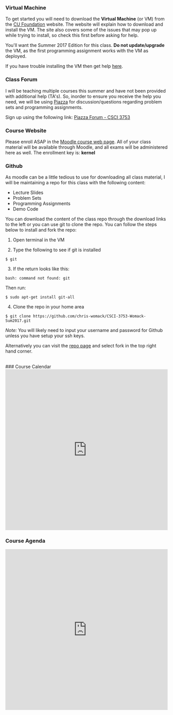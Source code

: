 ### Virtual Machine

To get started you will need to download the **Virtual Machine** (or VM) from the [CU Foundation](https://foundation.cs.colorado.edu/vm/) website. The website will explain how to download and install the VM. The site also covers some of the issues that may pop up while trying to install, so check this first before asking for help.

You'll want the Summer 2017 Edition for this class. **Do not update/upgrade** the VM, as the first programming assignment works with the VM as deployed.

If you have trouble installing the VM then get help [here](mailto:ethan.hanner@Colorado.EDU).

### Class Forum

I will be teaching multiple courses this summer and have not been provided with additional help (TA's). So, inorder to ensure you receive the help you need, we will be using [Piazza](https://piazza.com/colorado/summer2017/csci3573/home) for discussion/questions regarding problem sets and programming assignments.

Sign up using the following link: [Piazza Forum - CSCI 3753](https://piazza.com/colorado/summer2017/csci3573)

### Course Website

Please enroll ASAP in the [Moodle course web page]((https://moodle.cs.colorado.edu/course/view.php?id=164)). All of your class material will be available through Moodle, and all exams will be administered here as well. The enrollment key is: **kernel**

### Github

As moodle can be a little tedious to use for downloading all class material, I will be maintaining a repo for this class with the following content:

- Lecture Slides
- Problem Sets
- Programming Assignments
- Demo Code

You can download the content of the class repo through the download links to the left or you can use git to clone the repo. You can follow the steps below to install and fork the repo:

1. Open terminal in the VM

2. Type the following to see if git is installed
```Shell
$ git
```

3. If the return looks like this:
```Shell
bash: command not found: git
```
   Then run:
```Shell
$ sudo apt-get install git-all
```

4. Clone the repo in your home area
```Shell
$ git clone https://github.com/chris-womack/CSCI-3753-Womack-Sum2017.git
````
*Note:* You will likely need to input your username and password for Github unless you have setup your ssh keys.

Alternatively you can visit the [repo page](https://github.com/chris-womack/CSCI-3753-Womack-Sum2017) and select fork in the top right hand corner.

<br>
### Course Calendar

<iframe src="https://calendar.google.com/calendar/embed?showTitle=0&amp;showNav=0&amp;showDate=0&amp;showPrint=0&amp;showTabs=0&amp;showCalendars=0&amp;showTz=0&amp;height=500&amp;wkst=1&amp;bgcolor=%23FFFFFF&amp;src=fc7h4tedeov3j5i43ekp34egrk%40group.calendar.google.com&amp;color=%23333333&amp;src=2slg51gum1v52n9h3dn8fr3r6k%40group.calendar.google.com&amp;color=%23853104&amp;src=hefisd9j01snevm8mjisleau44%40group.calendar.google.com&amp;color=%23125A12&amp;src=9rlrbdnc0bt7jqn93vojlsl8s4%40group.calendar.google.com&amp;color=%23182C57&amp;ctz=America%2FDenver" style="border-width:0" width="100%" height="500" frameborder="0" scrolling="yes"></iframe>

<br>

### Course Agenda

<iframe src="https://calendar.google.com/calendar/embed?showTitle=0&amp;showNav=0&amp;showDate=0&amp;showPrint=0&amp;showTabs=0&amp;showCalendars=0&amp;showTz=0&amp;mode=AGENDA&amp;height=500&amp;wkst=1&amp;bgcolor=%23FFFFFF&amp;src=fc7h4tedeov3j5i43ekp34egrk%40group.calendar.google.com&amp;color=%23333333&amp;src=2slg51gum1v52n9h3dn8fr3r6k%40group.calendar.google.com&amp;color=%23853104&amp;src=hefisd9j01snevm8mjisleau44%40group.calendar.google.com&amp;color=%23125A12&amp;src=9rlrbdnc0bt7jqn93vojlsl8s4%40group.calendar.google.com&amp;color=%23182C57&amp;ctz=America%2FDenver" style="border-width:0" width="100%" height="500" frameborder="0" scrolling="no"></iframe>
